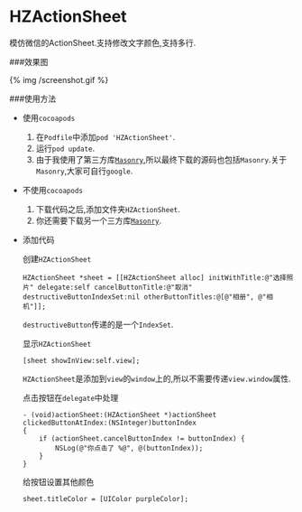 HZActionSheet
===========

模仿微信的ActionSheet.支持修改文字颜色,支持多行.

###效果图


{% img /screenshot.gif %}


###使用方法

* 使用`cocoapods`
	1. 在`Podfile`中添加`pod 'HZActionSheet'`.
	2. 运行`pod update`.
	3. 由于我使用了第三方库[`Masonry`](https://github.com/cloudkite/Masonry),所以最终下载的源码也包括`Masonry`.关于`Masonry`,大家可自行`google`.

* 不使用`cocoapods`
	1. 下载代码之后,添加文件夹`HZActionSheet`.
	2. 你还需要下载另一个三方库[`Masonry`](https://github.com/cloudkite/Masonry).
	
* 添加代码

	创建`HZActionSheet`
	
	```
	HZActionSheet *sheet = [[HZActionSheet alloc] initWithTitle:@"选择照片" delegate:self cancelButtonTitle:@"取消" destructiveButtonIndexSet:nil otherButtonTitles:@[@"相册", @"相机"]];
    ```
    
    `destructiveButton`传递的是一个`IndexSet`.
    
    显示`HZActionSheet`
    
    ```
    [sheet showInView:self.view];
    ```
    `HZActionSheet`是添加到`view`的`window`上的,所以不需要传递`view.window`属性.
    
    点击按钮在`delegate`中处理
    
    ```
    - (void)actionSheet:(HZActionSheet *)actionSheet clickedButtonAtIndex:(NSInteger)buttonIndex
	{
    	if (actionSheet.cancelButtonIndex != buttonIndex) {
        	NSLog(@"你点击了 %@", @(buttonIndex));
    	}
	}
    ```
    
    给按钮设置其他颜色
    
    ```
    sheet.titleColor = [UIColor purpleColor];
    ```